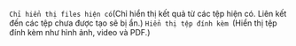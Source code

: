 ``Chỉ hiển thị files hiện có``(Chỉ hiển thị kết quả từ các tệp hiện có. Liên kết đến các tệp chưa được tạo sẽ bị ẩn.)
``Hiển thị tệp đính kèm ``(Hiển thị tệp đính kèm như hình ảnh, video và PDF.)